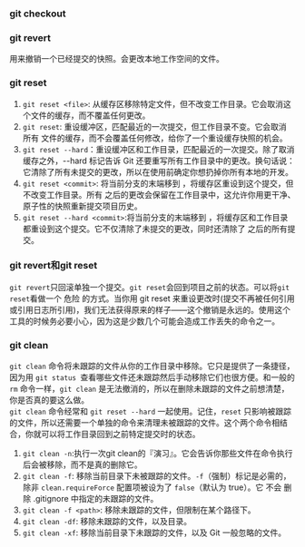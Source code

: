 ### git checkout
### git revert
用来撤销一个已经提交的快照。会更改本地工作空间的文件。
### git reset
1) `git reset <file>`: 从缓存区移除特定文件，但不改变工作目录。它会取消这个文件的缓存，而不覆盖任何更改。
2) `git reset`: 重设缓冲区，匹配最近的一次提交，但工作目录不变。它会取消 所有 文件的缓存，而不会覆盖任何修改，给你了一个重设缓存快照的机会。
3) `git reset --hard`：重设缓冲区和工作目录，匹配最近的一次提交。除了取消缓存之外，--hard 标记告诉 Git 还要重写所有工作目录中的更改。换句话说：它清除了所有未提交的更改，所以在使用前确定你想扔掉你所有本地的开发。
4) `git reset <commit>`: 将当前分支的末端移到 <commit>，将缓存区重设到这个提交，但不改变工作目录。所有 <commit> 之后的更改会保留在工作目录中，这允许你用更干净、原子性的快照重新提交项目历史。
5) `git reset --hard <commit>`:将当前分支的末端移到 <commit>，将缓存区和工作目录都重设到这个提交。它不仅清除了未提交的更改，同时还清除了 <commit> 之后的所有提交。
### git revert和git reset
`git revert`只回滚单独一个提交。`git reset`会回到项目之前的状态。可以将`git reset`看做一个 危险 的方式。当你用 git reset 来重设更改时(提交不再被任何引用或引用日志所引用)，我们无法获得原来的样子——这个撤销是永远的。使用这个工具的时候务必要小心，因为这是少数几个可能会造成工作丢失的命令之一。
### git clean
`git clean` 命令将未跟踪的文件从你的工作目录中移除。它只是提供了一条捷径，因为用 `git status `查看哪些文件还未跟踪然后手动移除它们也很方便。和一般的 `rm` 命令一样，`git clean` 是无法撤消的，所以在删除未跟踪的文件之前想清楚，你是否真的要这么做。<br>
`git clean` 命令经常和 `git reset --hard` 一起使用。记住，`reset` 只影响被跟踪的文件，所以还需要一个单独的命令来清理未被跟踪的文件。这个两个命令相结合，你就可以将工作目录回到之前特定提交时的状态。
1) `git clean -n`:执行一次git clean的『演习』。它会告诉你那些文件在命令执行后会被移除，而不是真的删除它。
2) `git clean -f`: 移除当前目录下未被跟踪的文件。`-f`（强制）标记是必需的，除非 `clean.requireForce` 配置项被设为了 `false`（默认为 true）。它 不会 删除 .gitignore 中指定的未跟踪的文件。
3) `git clean -f <path>`: 移除未跟踪的文件，但限制在某个路径下。
4) `git clean -df`: 移除未跟踪的文件，以及目录。
5) `git clean -xf`: 移除当前目录下未跟踪的文件，以及 Git 一般忽略的文件。

